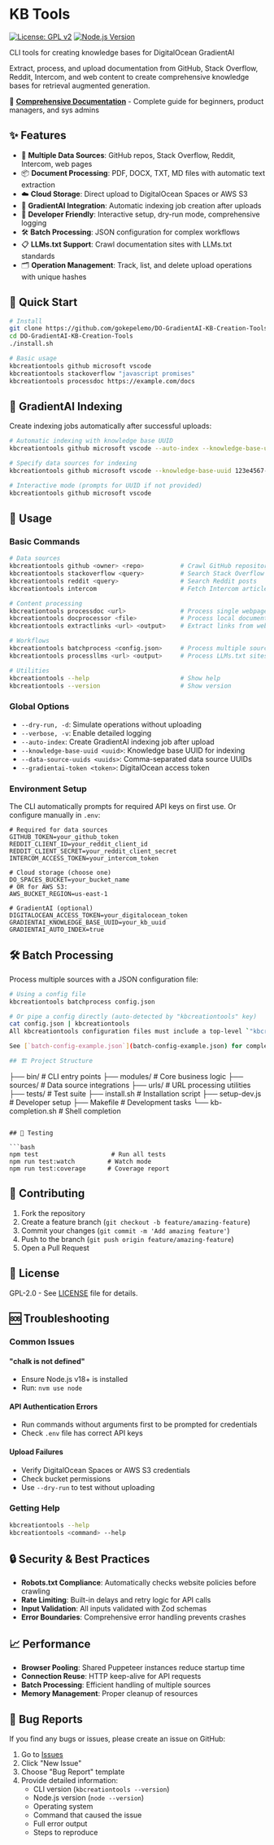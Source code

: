 # KB Tools

[![License: GPL v2](https://img.shields.io/badge/License-GPL%20v2-blue.svg)](https://www.gnu.org/licenses/gpl-2.0)
[![Node.js Version](https://img.shields.io/badge/node-%3E%3D18.0.0-brightgreen)](https://nodejs.org/)

CLI tools for creating knowledge bases for DigitalOcean GradientAI

Extract, process, and upload documentation from GitHub, Stack Overflow, Reddit, Intercom, and web content to create comprehensive knowledge bases for retrieval augmented generation.

📖 **[Comprehensive Documentation](DOCUMENTATION.md)** - Complete guide for beginners, product managers, and sys admins

## ✨ Features

- 🚀 **Multiple Data Sources**: GitHub repos, Stack Overflow, Reddit, Intercom, web pages
- 📦 **Document Processing**: PDF, DOCX, TXT, MD files with automatic text extraction
- ☁️ **Cloud Storage**: Direct upload to DigitalOcean Spaces or AWS S3
- 🤖 **GradientAI Integration**: Automatic indexing job creation after uploads
- 🔧 **Developer Friendly**: Interactive setup, dry-run mode, comprehensive logging
- 🛠️ **Batch Processing**: JSON configuration for complex workflows
- 📋 **LLMs.txt Support**: Crawl documentation sites with LLMs.txt standards
- 🗂️ **Operation Management**: Track, list, and delete upload operations with unique hashes

## 🚀 Quick Start

```bash
# Install
git clone https://github.com/gokepelemo/DO-GradientAI-KB-Creation-Tools.git
cd DO-GradientAI-KB-Creation-Tools
./install.sh

# Basic usage
kbcreationtools github microsoft vscode
kbcreationtools stackoverflow "javascript promises"
kbcreationtools processdoc https://example.com/docs
```

## 🤖 GradientAI Indexing

Create indexing jobs automatically after successful uploads:

```bash
# Automatic indexing with knowledge base UUID
kbcreationtools github microsoft vscode --auto-index --knowledge-base-uuid 123e4567-e89b-12d3-a456-426614174000

# Specify data sources for indexing
kbcreationtools github microsoft vscode --knowledge-base-uuid 123e4567-e89b-12d3-a456-426614174000 --data-source-uuids "uuid1,uuid2,uuid3"

# Interactive mode (prompts for UUID if not provided)
kbcreationtools github microsoft vscode
```

## 📖 Usage

### Basic Commands

```bash
# Data sources
kbcreationtools github <owner> <repo>          # Crawl GitHub repository
kbcreationtools stackoverflow <query>          # Search Stack Overflow
kbcreationtools reddit <query>                 # Search Reddit posts
kbcreationtools intercom                       # Fetch Intercom articles

# Content processing
kbcreationtools processdoc <url>               # Process single webpage
kbcreationtools docprocessor <file>            # Process local documents
kbcreationtools extractlinks <url> <output>    # Extract links from webpage

# Workflows
kbcreationtools batchprocess <config.json>     # Process multiple sources
kbcreationtools processllms <url> <output>     # Process LLMs.txt sites

# Utilities
kbcreationtools --help                         # Show help
kbcreationtools --version                      # Show version
```

### Global Options

- `--dry-run, -d`: Simulate operations without uploading
- `--verbose, -v`: Enable detailed logging
- `--auto-index`: Create GradientAI indexing job after upload
- `--knowledge-base-uuid <uuid>`: Knowledge base UUID for indexing
- `--data-source-uuids <uuids>`: Comma-separated data source UUIDs
- `--gradientai-token <token>`: DigitalOcean access token

### Environment Setup

The CLI automatically prompts for required API keys on first use. Or configure manually in `.env`:

```env
# Required for data sources
GITHUB_TOKEN=your_github_token
REDDIT_CLIENT_ID=your_reddit_client_id
REDDIT_CLIENT_SECRET=your_reddit_client_secret
INTERCOM_ACCESS_TOKEN=your_intercom_token

# Cloud storage (choose one)
DO_SPACES_BUCKET=your_bucket_name
# OR for AWS S3:
AWS_BUCKET_REGION=us-east-1

# GradientAI (optional)
DIGITALOCEAN_ACCESS_TOKEN=your_digitalocean_token
GRADIENTAI_KNOWLEDGE_BASE_UUID=your_kb_uuid
GRADIENTAI_AUTO_INDEX=true
```

## 🛠️ Batch Processing

Process multiple sources with a JSON configuration file:

```bash
# Using a config file
kbcreationtools batchprocess config.json

# Or pipe a config directly (auto-detected by "kbcreationtools" key)
cat config.json | kbcreationtools
All kbcreationtools configuration files must include a top-level `"kbcreationtools"` key to identify them as valid configurations.

See [`batch-config-example.json`](batch-config-example.json) for complete configuration options.

## 🏗️ Project Structure

```
├── bin/                    # CLI entry points
├── modules/               # Core business logic
├── sources/               # Data source integrations
├── urls/                  # URL processing utilities
├── tests/                 # Test suite
├── install.sh            # Installation script
├── setup-dev.js          # Developer setup
├── Makefile              # Development tasks
└── kb-completion.sh      # Shell completion
```

## 🧪 Testing

```bash
npm test                    # Run all tests
npm run test:watch         # Watch mode
npm run test:coverage      # Coverage report
```

## 🤝 Contributing

1. Fork the repository
2. Create a feature branch (`git checkout -b feature/amazing-feature`)
3. Commit your changes (`git commit -m 'Add amazing feature'`)
4. Push to the branch (`git push origin feature/amazing-feature`)
5. Open a Pull Request

## 📄 License

GPL-2.0 - See [LICENSE](LICENSE) file for details.

## 🆘 Troubleshooting

### Common Issues

#### "chalk is not defined"
- Ensure Node.js v18+ is installed
- Run: `nvm use node`

#### API Authentication Errors
- Run commands without arguments first to be prompted for credentials
- Check `.env` file has correct API keys

#### Upload Failures
- Verify DigitalOcean Spaces or AWS S3 credentials
- Check bucket permissions
- Use `--dry-run` to test without uploading

### Getting Help

```bash
kbcreationtools --help
kbcreationtools <command> --help
```

## 🔒 Security & Best Practices

- **Robots.txt Compliance**: Automatically checks website policies before crawling
- **Rate Limiting**: Built-in delays and retry logic for API calls
- **Input Validation**: All inputs validated with Zod schemas
- **Error Boundaries**: Comprehensive error handling prevents crashes

## 📈 Performance

- **Browser Pooling**: Shared Puppeteer instances reduce startup time
- **Connection Reuse**: HTTP keep-alive for API requests
- **Batch Processing**: Efficient handling of multiple sources
- **Memory Management**: Proper cleanup of resources

## 🐛 Bug Reports

If you find any bugs or issues, please create an issue on GitHub:

1. Go to [Issues](https://github.com/gokepelemo/DO-GradientAI-KB-Creation-Tools/issues)
2. Click "New Issue"
3. Choose "Bug Report" template
4. Provide detailed information:
   - CLI version (`kbcreationtools --version`)
   - Node.js version (`node --version`)
   - Operating system
   - Command that caused the issue
   - Full error output
   - Steps to reproduce

